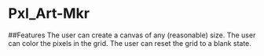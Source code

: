 # Pxl_Art-Mkr

##Features
The user can create a canvas of any (reasonable) size.
The user can color the pixels in the grid.
The user can reset the grid to a blank state.

